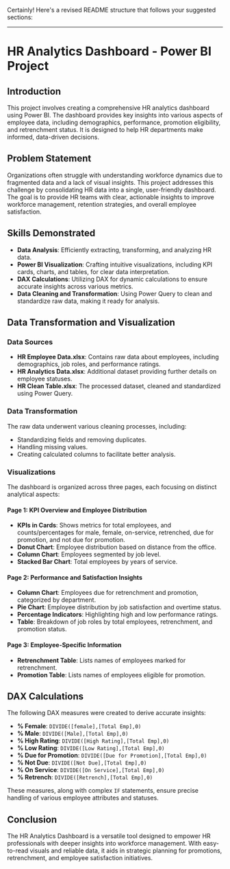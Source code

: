 Certainly! Here's a revised README structure that follows your suggested sections:

---

# HR Analytics Dashboard - Power BI Project

## Introduction
This project involves creating a comprehensive HR analytics dashboard using Power BI. The dashboard provides key insights into various aspects of employee data, including demographics, performance, promotion eligibility, and retrenchment status. It is designed to help HR departments make informed, data-driven decisions.

## Problem Statement
Organizations often struggle with understanding workforce dynamics due to fragmented data and a lack of visual insights. This project addresses this challenge by consolidating HR data into a single, user-friendly dashboard. The goal is to provide HR teams with clear, actionable insights to improve workforce management, retention strategies, and overall employee satisfaction.

## Skills Demonstrated
- **Data Analysis**: Efficiently extracting, transforming, and analyzing HR data.
- **Power BI Visualization**: Crafting intuitive visualizations, including KPI cards, charts, and tables, for clear data interpretation.
- **DAX Calculations**: Utilizing DAX for dynamic calculations to ensure accurate insights across various metrics.
- **Data Cleaning and Transformation**: Using Power Query to clean and standardize raw data, making it ready for analysis.

## Data Transformation and Visualization
### Data Sources
- **HR Employee Data.xlsx**: Contains raw data about employees, including demographics, job roles, and performance ratings.
- **HR Analytics Data.xlsx**: Additional dataset providing further details on employee statuses.
- **HR Clean Table.xlsx**: The processed dataset, cleaned and standardized using Power Query.

### Data Transformation
The raw data underwent various cleaning processes, including:
- Standardizing fields and removing duplicates.
- Handling missing values.
- Creating calculated columns to facilitate better analysis.

### Visualizations
The dashboard is organized across three pages, each focusing on distinct analytical aspects:

#### Page 1: KPI Overview and Employee Distribution
- **KPIs in Cards**: Shows metrics for total employees, and counts/percentages for male, female, on-service, retrenched, due for promotion, and not due for promotion.
- **Donut Chart**: Employee distribution based on distance from the office.
- **Column Chart**: Employees segmented by job level.
- **Stacked Bar Chart**: Total employees by years of service.

#### Page 2: Performance and Satisfaction Insights
- **Column Chart**: Employees due for retrenchment and promotion, categorized by department.
- **Pie Chart**: Employee distribution by job satisfaction and overtime status.
- **Percentage Indicators**: Highlighting high and low performance ratings.
- **Table**: Breakdown of job roles by total employees, retrenchment, and promotion status.

#### Page 3: Employee-Specific Information
- **Retrenchment Table**: Lists names of employees marked for retrenchment.
- **Promotion Table**: Lists names of employees eligible for promotion.

## DAX Calculations
The following DAX measures were created to derive accurate insights:
- **% Female**: `DIVIDE([female],[Total Emp],0)`
- **% Male**: `DIVIDE([Male],[Total Emp],0)`
- **% High Rating**: `DIVIDE([High Rating],[Total Emp],0)`
- **% Low Rating**: `DIVIDE([Low Rating],[Total Emp],0)`
- **% Due for Promotion**: `DIVIDE([Due for Promotion],[Total Emp],0)`
- **% Not Due**: `DIVIDE([Not Due],[Total Emp],0)`
- **% On Service**: `DIVIDE([On Service],[Total Emp],0)`
- **% Retrench**: `DIVIDE([Retrench],[Total Emp],0)`

These measures, along with complex `IF` statements, ensure precise handling of various employee attributes and statuses.

## Conclusion
The HR Analytics Dashboard is a versatile tool designed to empower HR professionals with deeper insights into workforce management. With easy-to-read visuals and reliable data, it aids in strategic planning for promotions, retrenchment, and employee satisfaction initiatives.

